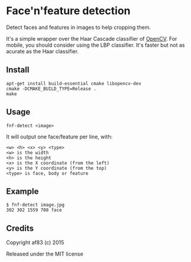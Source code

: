 Face'n'feature detection
========================

Detect faces and features in images to help cropping them.

It's a simple wrapper over the Haar Cascade classifier of
[OpenCV](http://opencv.org/). For mobile, you should consider using the LBP
classifier. It's faster but not as acurate as the Haar classifier.


Install
-------

```
apt-get install build-essential cmake libopencv-dev
cmake -DCMAKE_BUILD_TYPE=Release .
make
```


Usage
-----

```
fnf-detect <image>
```

It will output one face/feature per line, with:

```
<w> <h> <x> <y> <type>
<w> is the width
<h> is the height
<x> is the X coordinate (from the left)
<y> is the Y coordinate (from the top)
<type> is face, body or feature
```


Example
-------

```
$ fnf-detect image.jpg
302 302 1559 708 face
```


Credits
-------

Copyright af83 (c) 2015

Released under the MIT license
